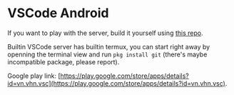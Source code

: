 VSCode Android
=================

If you want to play with the server, build it yourself using [this repo](https://github.com/vhqtvn/vscode-android-server).

Builtin VSCode server has builtin termux, you can start right away by openning the terminal view and run `pkg install git` (there's maybe incompatible package, please report).

Google play link: [https://play.google.com/store/apps/details?id=vn.vhn.vsc](https://play.google.com/store/apps/details?id=vn.vhn.vsc).
